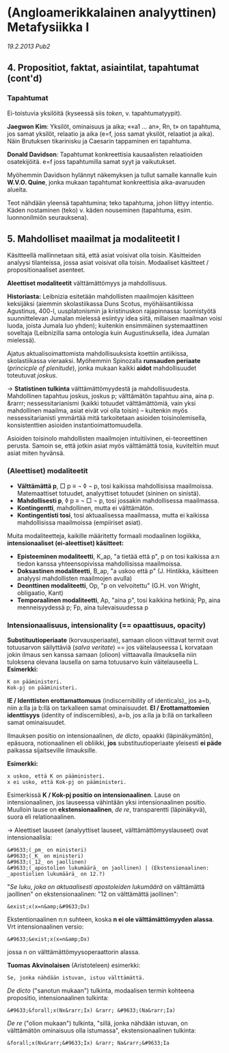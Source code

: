 # (Angloamerikkalainen analyyttinen) Metafysiikka I #
_19.2.2013 Pub2_

## 4. Propositiot, faktat, asiaintilat, tapahtumat (cont'd) ##

### Tapahtumat ###

Ei-toistuvia yksilöitä (kyseessä siis _token_, v. tapahtumatyypit).

**Jaegwon Kim**: Yksilöt, ominaisuus ja aika; &laquo;&laquo;a1 ... an&raquo;, Rn, t&raquo; on tapahtuma, jos samat yksilöt, relaatio ja aika (e=f, joss samat yksilöt, relaatiot ja aika). Näin Brutuksen tikarinisku ja Caesarin tappaminen eri tapahtuma. 

**Donald Davidson**: Tapahtumat konkreettisia kausaalisten relaatioiden osatekijöitä. e=f joss tapahtumilla samat syyt ja vaikutukset.

Myöhemmin Davidson hylännyt näkemyksen ja tullut samalle kannalle kuin **W.V.O. Quine**, jonka mukaan tapahtumat konkreettisia aika-avaruuden alueita.

Teot nähdään yleensä tapahtumina; teko tapahtuma, johon liittyy intentio. Käden nostaminen (teko) v. käden nouseminen (tapahtuma, esim. luonnonilmiön seurauksena).

## 5. Mahdolliset maailmat ja modaliteetit I ##

Käsitteellä mallinnetaan sitä, että asiat voisivat olla toisin. Käsitteiden analyysi tilanteissa, jossa asiat voisivat olla toisin. Modaaliset käsitteet / propositionaaliset asenteet.

**Aleettiset modaliteetit** välttämättömyys ja mahdollisuus.

**Historiasta:** Leibnizia esitetään mahdollisten maailmojen käsitteen keksijäksi (aiemmin skolastiikassa Duns Scotus, myöhäisantiikissa Agustinus, 400-l, uusplatonismin ja kristinuskon rajapinnassa: luomistyötä suunnittelevan Jumalan mielessä esiintyy idea siitä, millaisen maailman voisi luoda, joista Jumala luo yhden); kuitenkin ensimmäinen systemaattinen soveltaja (Leibnizilla sama ontologia kuin Augustinuksella, idea Jumalan mielessä).

Ajatus aktualisoimattomista mahdollisuuksista koettiin antiikissa, skolastiikassa vieraaksi. Myöhemmin Spinozalla **runsauden periaate** (_princicple of plenitude_), jonka mukaan kaikki **aidot** mahdollisuudet toteutuvat _joskus_. 

&rarr; **Statistinen tulkinta** välttämättömyydestä ja mahdollisuudesta. Mahdollinen tapahtuu joskus, joskus p; välttämätön tapahtuu aina, aina p. &rarrr; nessessitarianismi (kaikki totuudet välttämättömiä, vain yksi mahdollinen maailma, asiat eivät voi olla toisin) &ndash; kuitenkin myös nessessitarianisti ymmärtää mitä tarkoitetaan asioiden toisinolemisella, konsistenttien asioiden instantioimattomuudella.

Asioiden toisinolo mahdollisten maailmojen intuitiivinen, ei-teoreettinen perusta. Samoin se, että jotkin asiat myös välttämättä tosia, kuviteltiin muut asiat miten hyvänsä. 

### (Aleettiset) modaliteetit ###

* **Välttämättä p**, &#9633; p &equiv; &not; &loz; &not; p, tosi kaikissa mahdollisissa maailmoissa. Matemaattiset totuudet, analyyttiset totuudet (sininen on sinistä).
* **Mahdollisesti p**, &loz; p  &equiv; &not; &#9633; &not; p, tosi jossakin mahdollisessa maailmassa.
* **Kontingentti**, mahdollinen, mutta ei välttämätön.
* **Kontingentisti tosi**, tosi aktuaalisessa maailmassa, mutta ei kaikissa mahdollisissa maailmoissa (empiiriset asiat).

Muita modaliteetteja, kaikille määritetty formaali modaalinen logiikka, **intensionaaliset (ei-aleettiset) käsitteet:**

* **Episteeminen modaliteetti**, K_ap, "a tietää että p", p on tosi kaikissa a:n tiedon kanssa yhteensopivissa mahdollisissa maailmoissa.
* **Doksastinen modaliteetti**, B_ap, "a uskoo että p" (J. Hintikka, käsitteen analyysi mahdollisten maailmojen avulla)
* **Deonttinen modaliteetti**, Op, "p on velvoitettu" (G.H. von Wright, obligaatio, Kant)
* **Temporaalinen modaliteetti**, Ap, "aina p", tosi kaikkina hetkinä; Pp, aina menneisyydessä p; Fp, aina tulevaisuudessa p

### Intensionaalisuus, intensionality (== opaattisuus, opacity) ###

**Substituutioperiaate** (korvausperiaate), samaan olioon viittavat termit ovat totuusarvon säilyttäviä (_salva veritate_) == jos väitelauseessa L korvataan jokin ilmaus sen kanssa samaan (olioon) viittaavalla ilmauksella niin tuloksena olevana lausella on sama totuusarvo kuin väitelauseella L. **Esimerkki:** 

    K on pääministeri. 
    Kok-pj on pääministeri.

**IE / Identtisten erottamattomuus** (indiscernibility of identicals)_ jos a=b, niin a:lla ja b:llä on tarkalleen samat ominaisuudet.
**EI / Erottamattomien identtisyys** (identity of indiscernibles), a=b, jos a:lla ja b:llä on tarkalleen samat ominaisuudet.

Ilmauksen positio on intensionaalinen, _de dicto_, opaakki (läpinäkymätön), epäsuora, notionaalinen eli obliikki, **jos** substituutioperiaate yleisesti **ei päde** paikassa sijaitseville ilmauksille.

**Esimerkki:**

    x uskoo, että K on pääministeri.
    x ei usko, että Kok-pj on pääministeri.

Esimerkissä **K / Kok-pj positio on intensionaalinen**. Lause on intensionaalinen, jos lauseessa vähintään yksi intensionaalinen positio. Muulloin lause on **ekstensionaalinen**, _de re_, transparentti (läpinäkyvä), suora eli relationaalinen. 

&rarr; Aleettiset lauseet (analyyttiset lauseet, välttämättömyyslauseet) ovat intensionaalisia: 

    &#9633;(_pm_ on ministeri)
    &#9633;(_K_ on ministeri)
    &#9633;(_12_ on jaollinen)
    &#9633;(_apostolien lukumäärä_ on jaollinen) | (Ekstensionaalinen: _apostiolien lukumäärä_ on 12.?)

"_Se luku, joka on aktuaalisesti apostoleiden lukumäärä_ on välttämättä jaollinen" on ekstensionaalinen: "12 on välttämättä jaollinen": 

    &exist;x(x=n&amp;&#9633;Dx)

Ekstentionaalinen n:n suhteen, koska **n ei ole välttämättömyyden alassa**. Vrt intensionaalinen versio:

    &#9633;&exist;x(x=n&amp;Dx)

jossa n on välttämättömyysoperaattorin alassa.

**Tuomas Akvinolaisen** (Aristoteleen) esimerkki: 

    Se, jonka nähdään istuvan, istuu välttämättä.

_De dicto_ ("sanotun mukaan") tulkinta, modaalisen termin kohteena propositio, intensionaalinen tulkinta: 

    &#9633;&forall;x(Nx&rarr;Ix) &rarr; &#9633;(Na&rarr;Ia)

_De re_ ("olion mukaan") tulkinta, "sillä, jonka nähdään istuvan, on välttämätön ominaisuus olla istumassa", ekstensionaalinen tulkinta:

    &forall;x(Nx&rarr;&#9633;Ix) &rarr; Na&rarr;&#9633;Ia
